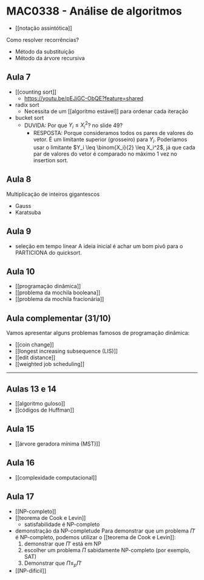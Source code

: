 # MAC0338 - Análise de algoritmos

- [[notação assintótica]]

Como resolver recorrências?
- Método da substituição
- Método da árvore recursiva

## Aula 7
- [[counting sort]]
  - https://youtu.be/pEJiGC-ObQE?feature=shared
- radix sort
  - Necessita de um [[algoritmo estável]] para ordenar cada iteração
- bucket sort
  - DUVIDA: Por que $Y_i \leq X_i^2$? no slide 49?
    - RESPOSTA: Porque consideramos todos os pares de valores do vetor. É um limitante superior (grosseiro) para $Y_i$. Poderíamos usar o limitante $Y_i \leq \binom{X_i}{2} \leq X_i^2$, já que cada par de valores do vetor é comparado no máximo 1 vez no insertion sort.

## Aula 8
Multiplicação de inteiros gigantescos
- Gauss
- Karatsuba

## Aula 9
- seleção em tempo linear
A ideia inicial é achar um bom pivô para o PARTICIONA do quicksort.

## Aula 10
- [[programação dinâmica]]
- [[problema da mochila booleana]]
- [[problema da mochila fracionária]]

## Aula complementar (31/10)
Vamos apresentar alguns problemas famosos de programação dinâmica:

- [[coin change]]
- [[longest increasing subsequence (LIS)]]
- [[edit distance]]
- [[weighted job scheduling]]

---

## Aulas 13 e 14
- [[algoritmo guloso]]
- [[códigos de Huffman]]

## Aula 15
- [[árvore geradora mínima (MST)]]

## Aula 16
- [[complexidade computacional]]

## Aula 17
- [[NP-completo]]
- [[teorema de Cook e Levin]]
  - satisfabilidade é NP-completo
- demonstração da NP-completude
  Para demonstrar que um problema $\Pi'$ é NP-completo, podemos utilizar o [[teorema de Cook e Levin]]:
  1. demonstrar que $\Pi'$ está em NP
  2. escolher um problema $\Pi$ sabidamente NP-completo (por exemplo, SAT)
  3. Demonstrar que $\Pi \leq_p \Pi'$
- [[NP-difícil]]